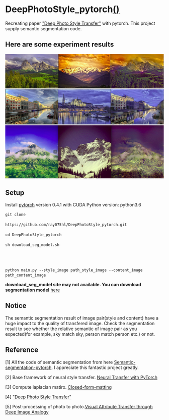 # DeepPhotoStyle_pytorch[()](README_ZH.md)
Recreating paper ["Deep Photo Style Transfer"](https://arxiv.org/abs/1703.07511) with pytorch.
This project supply semantic segmentation code.
## Here are some experiment results
![](./doc_image/ex_001.jpg)
![](./doc_image/ex_002.png)
![](./doc_image/ex_003.jpg)
## Setup
Install [pytorch](https://pytorch.org/) version 0.4.1 with CUDA
Python version: python3.6

```
git clone 

https://github.com/ray075hl/DeepPhotoStyle_pytorch.git

cd DeepPhotoStyle_pytorch

sh download_seg_model.sh 




python main.py --style_image path_style_image --content_image path_content_image
```
**download_seg_model site may not available. You can download segmentation model** [here](https://drive.google.com/open?id=1kkeWEQyyLPELBDbxNljEWBn4DBEwP1ZZ)  

## Notice
The semantic segmentation result of image pair(style and content) have a huge impact to the quality of transfered image. Check the segmentation result to see whether the relative semantic of image pair as you expected(for example, sky match sky, person match person etc.) or not.

## Reference
[1] All the code of semantic segmentation from here [Semantic-segmentation-pytorch](https://github.com/CSAILVision/semantic-segmentation-pytorch). I appreciate this fantastic project greatly.

[2] Base framework of neural style transfer.  [Neural Transfer with PyTorch](https://pytorch.org/tutorials/advanced/neural_style_tutorial.html)

[3] Compute laplacian matirx. [Closed-form-matting
](https://github.com/MarcoForte/closed-form-matting)

[4] ["Deep Photo Style Transfer"](https://arxiv.org/abs/1703.07511)

[5] Post-processing of photo to photo.[Visual Attribute Transfer through Deep Image Analogy](https://arxiv.org/abs/1705.01088)
